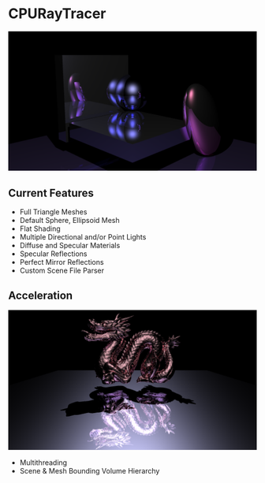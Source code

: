 # CPURayTracer
<img src='https://github.com/Tiane-Maestas/CPURayTracer/blob/master/CPURayTracer/scene2.png'/>

## Current Features 
 - Full Triangle Meshes
 - Default Sphere, Ellipsoid Mesh
 - Flat Shading
 - Multiple Directional and/or Point Lights
 - Diffuse and Specular Materials
 - Specular Reflections
 - Perfect Mirror Reflections
 - Custom Scene File Parser

## Acceleration
<img src='https://github.com/Tiane-Maestas/CPURayTracer/blob/master/CPURayTracer/Dragon.png'/>

 - Multithreading
 - Scene & Mesh Bounding Volume Hierarchy
